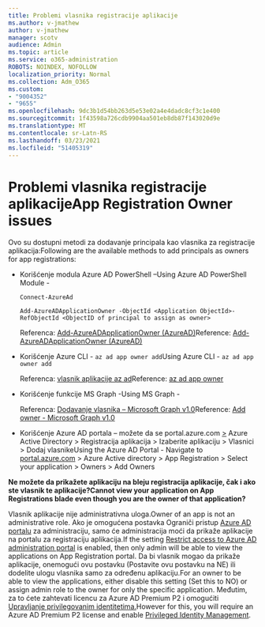 ```yaml
---
title: Problemi vlasnika registracije aplikacije
ms.author: v-jmathew
author: v-jmathew
manager: scotv
audience: Admin
ms.topic: article
ms.service: o365-administration
ROBOTS: NOINDEX, NOFOLLOW
localization_priority: Normal
ms.collection: Adm_O365
ms.custom:
- "9004352"
- "9655"
ms.openlocfilehash: 9dc3b1d54bb263d5e53e02a4e4dadc8cf3c1e400
ms.sourcegitcommit: 1f43598a726cdb9904aa501eb8db87f143020d9e
ms.translationtype: MT
ms.contentlocale: sr-Latn-RS
ms.lasthandoff: 03/23/2021
ms.locfileid: "51405319"
---
```

# <a name="app-registration-owner-issues"></a><span data-ttu-id="27a90-102">Problemi vlasnika registracije aplikacije</span><span class="sxs-lookup"><span data-stu-id="27a90-102">App Registration Owner issues</span></span>

<span data-ttu-id="27a90-103">Ovo su dostupni metodi za dodavanje principala kao vlasnika za registracije aplikacija:</span><span class="sxs-lookup"><span data-stu-id="27a90-103">Following are the available methods to add principals as owners for app registrations:</span></span>

- <span data-ttu-id="27a90-104">Korišćenje modula Azure AD PowerShell –</span><span class="sxs-lookup"><span data-stu-id="27a90-104">Using Azure AD PowerShell Module -</span></span>

    `Connect-AzureAd`

    `Add-AzureADApplicationOwner -ObjectId <Application ObjectId>-RefObjectId <ObjectID of principal to assign as owner>`

    <span data-ttu-id="27a90-105">Referenca: [Add-AzureADApplicationOwner (AzureAD)](https://docs.microsoft.com/powershell/module/azuread/add-azureadapplicationowner)</span><span class="sxs-lookup"><span data-stu-id="27a90-105">Reference: [Add-AzureADApplicationOwner (AzureAD)](https://docs.microsoft.com/powershell/module/azuread/add-azureadapplicationowner)</span></span>
- <span data-ttu-id="27a90-106">Korišćenje Azure CLI - `az ad app owner add`</span><span class="sxs-lookup"><span data-stu-id="27a90-106">Using Azure CLI - `az ad app owner add`</span></span>

    <span data-ttu-id="27a90-107">Referenca: [vlasnik aplikacije az ad](https://docs.microsoft.com/cli/azure/ad/app/owner)</span><span class="sxs-lookup"><span data-stu-id="27a90-107">Reference: [az ad app owner](https://docs.microsoft.com/cli/azure/ad/app/owner)</span></span>
- <span data-ttu-id="27a90-108">Korišćenje funkcije MS Graph -</span><span class="sxs-lookup"><span data-stu-id="27a90-108">Using MS Graph -</span></span>

    <span data-ttu-id="27a90-109">Referenca: [Dodavanje vlasnika – Microsoft Graph v1.0](https://docs.microsoft.com/graph/api/application-post-owners)</span><span class="sxs-lookup"><span data-stu-id="27a90-109">Reference: [Add owner - Microsoft Graph v1.0](https://docs.microsoft.com/graph/api/application-post-owners)</span></span>
- <span data-ttu-id="27a90-110">Korišćenje Azure AD portala – možete da se portal.azure.com [>](https://portal.azure.com/) Azure Active Directory > Registracija aplikacija > Izaberite aplikaciju > Vlasnici > Dodaj vlasnike</span><span class="sxs-lookup"><span data-stu-id="27a90-110">Using the Azure AD Portal - Navigate to [portal.azure.com](https://portal.azure.com/) > Azure Active directory > App Registration > Select your application > Owners > Add Owners</span></span>

<span data-ttu-id="27a90-111">**Ne možete da prikažete aplikaciju na bleju registracija aplikacije, čak i ako ste vlasnik te aplikacije?**</span><span class="sxs-lookup"><span data-stu-id="27a90-111">**Cannot view your application on App Registrations blade even though you are the owner of that application?**</span></span>

<span data-ttu-id="27a90-112">Vlasnik aplikacije nije administrativna uloga.</span><span class="sxs-lookup"><span data-stu-id="27a90-112">Owner of an app is not an administrative role.</span></span> <span data-ttu-id="27a90-113">Ako je omogućena postavka Ograniči pristup [Azure AD portalu](https://docs.microsoft.com/azure/active-directory/fundamentals/users-default-permissions) za administraciju, samo će administracija moći da prikaže aplikacije na portalu za registraciju aplikacija.</span><span class="sxs-lookup"><span data-stu-id="27a90-113">If the setting [Restrict access to Azure AD administration portal](https://docs.microsoft.com/azure/active-directory/fundamentals/users-default-permissions) is enabled, then only admin will be able to view the applications on App Registration portal.</span></span> <span data-ttu-id="27a90-114">Da bi vlasnik mogao da prikaže aplikacije, onemogući ovu postavku (Postavite ovu postavku na NE) ili dodelite ulogu vlasnika samo za određenu aplikaciju.</span><span class="sxs-lookup"><span data-stu-id="27a90-114">For an owner to be able to view the applications, either disable this setting (Set this to NO) or assign admin role to the owner for only the specific application.</span></span> <span data-ttu-id="27a90-115">Međutim, za to ćete zahtevati licencu za Azure AD Premium P2 i omogućiti [Upravljanje privilegovanim identitetima.](https://docs.microsoft.com/azure/active-directory/privileged-identity-management/pim-configure)</span><span class="sxs-lookup"><span data-stu-id="27a90-115">However for this, you will require an Azure AD Premium P2 license and enable [Privileged Identity Management](https://docs.microsoft.com/azure/active-directory/privileged-identity-management/pim-configure).</span></span>
